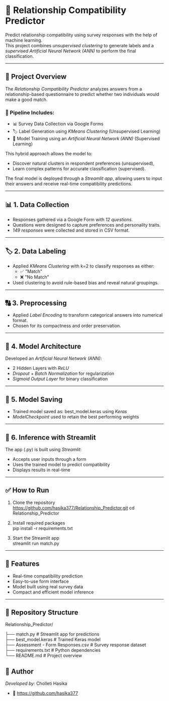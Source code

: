 # 💖 Relationship Compatibility Predictor

Predict relationship compatibility using survey responses with the help of machine learning.  
This project combines *unsupervised clustering* to generate labels and a *supervised Artificial Neural Network (ANN)* to perform the final classification.

---

## 📌 Project Overview

The *Relationship Compatibility Predictor* analyzes answers from a relationship-based questionnaire to predict whether two individuals would make a good match.

### 🔗 Pipeline Includes:
- 📊 Survey Data Collection via Google Forms  
- 🏷️ Label Generation using *KMeans Clustering* (Unsupervised Learning)  
- 🧠 Model Training using an *Artificial Neural Network (ANN)* (Supervised Learning)  

This hybrid approach allows the model to:
- Discover natural clusters in respondent preferences (unsupervised),
- Learn complex patterns for accurate classification (supervised).

The final model is deployed through a *Streamlit app*, allowing users to input their answers and receive real-time compatibility predictions.

---

## 📊 1. Data Collection
- Responses gathered via a Google Form with *12 questions*.
- Questions were designed to capture preferences and personality traits.
- *149 responses* were collected and stored in CSV format.

---

## 🏷️ 2. Data Labeling
- Applied *KMeans Clustering* with k=2 to classify responses as either:
  - ✅ "Match"
  - ❌ "No Match"
- Used clustering to avoid rule-based bias and reveal natural groupings.

---

## 🔠 3. Preprocessing
- Applied *Label Encoding* to transform categorical answers into numerical format.
- Chosen for its compactness and order preservation.

---

## 🧠 4. Model Architecture
Developed an *Artificial Neural Network (ANN)*:
- 2 Hidden Layers with *ReLU*
- *Dropout* + *Batch Normalization* for regularization
- *Sigmoid Output Layer* for binary classification

---

## 💾 5. Model Saving
- Trained model saved as: best_model.keras using *Keras*
- *ModelCheckpoint* used to retain the best performing weights

---

## 🧪 6. Inference with Streamlit
The app (.py) is built using *Streamlit*:
- Accepts user inputs through a form
- Uses the trained model to predict compatibility
- Displays results in real-time

---

## ✅ How to Run

1. Clone the repository
https://github.com/hasika377/Relationship_Predictor.git
cd Relationship_Predictor

3. Install required packages  
pip install -r requirements.txt

4. Start the Streamlit app  
streamlit run match.py

---

## 🚀 Features
- Real-time compatibility prediction  
- Easy-to-use form interface  
- Model built using real survey data  
- Compact and efficient model inference  

---

## 📁 Repository Structure

Relationship_Predictor/

├── match.py                         # Streamlit app for predictions  
├── best_model.keras                     # Trained Keras model  
├── Assessment - Form Responses.csv      # Survey response dataset  
├── requirements.txt                     # Python dependencies  
└── README.md                            # Project overview

## 👥 Author

*Developed by:* Cholleti Hasika
- 🔗 https://github.com/hasika377
